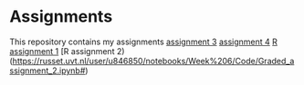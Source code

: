# Assignments
This repository contains my assignments
[assignment 3](https://github.com/leandervanrooij/Assignments/blob/master/assignment3.ipynb)
[assignment 4](https://github.com/leandervanrooij/Assignments/blob/master/assignment4.ipynb)
[R assignment 1](https://russet.uvt.nl/user/u846850/notebooks/Week%205/Code/Graded_assignment1.ipynb)
[R assignment 2) (https://russet.uvt.nl/user/u846850/notebooks/Week%206/Code/Graded_assignment_2.ipynb#)
